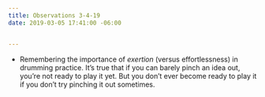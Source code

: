 ```yaml
---
title: Observations 3-4-19
date: 2019-03-05 17:41:00 -06:00


---
```


- Remembering the importance of *exertion* (versus effortlessness) in drumming practice. It’s true that if you can barely pinch an idea out, you’re not ready to play it yet. But you don’t ever become ready to play it if you don’t try pinching it out sometimes.